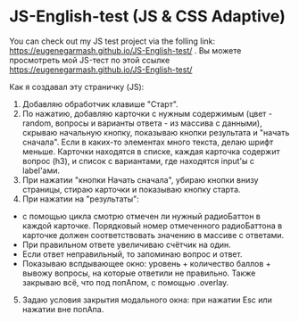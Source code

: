 # JS-English-test (JS & CSS Adaptive)

You can check out my JS test project via the folling link: https://eugenegarmash.github.io/JS-English-test/ .
Вы можете просмотреть мой JS-тест по этой ссылке https://eugenegarmash.github.io/JS-English-test/

Как я создавал эту страничку (JS):
1. Добавляю обработчик клавише "Старт".
2. По нажатию, добавляю карточки с нужным содержимым (цвет - random, вопросы и варианты ответа - из массива с данными), скрываю начальную кнопку, показываю кнопки результата и "начать сначала". Если в каких-то элементах много  текста, делаю шрифт меньше. Карточки находятся в списке, каждая карточка содержит вопрос (h3), и список с вариантами, где находятся input'ы с label'ами.
3. При нажатии "кнопки Начать сначала", убираю кнопки внизу страницы, стираю карточки и показываю кнопку старта.
4. При нажатии на "результаты":
  - с помощью цикла смотрю отмечен ли нужный радиоБаттон в каждой карточке. Порядковый номер отмеченного радиоБаттона в карточке должен соответствовать значению в массиве с ответами. 
  - При правильном ответе увеличиваю счётчик на один.
  - Если ответ неправильный, то запоминаю вопрос и ответ.
  - Показываю вспдывающее окно: уровень + количество баллов + вывожу вопросы, на которые ответили не правильно. Также закрываю всё, что под попАпом, с помощью .overlay.
5. Задаю условия закрытия модального окна: при нажатии Esc или нажатии вне попАпа.


